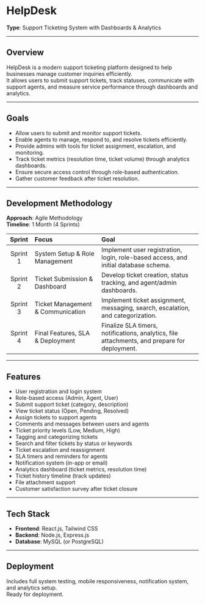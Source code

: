 # HelpDesk  
**Type**: Support Ticketing System with Dashboards & Analytics

---

## Overview
HelpDesk is a modern support ticketing platform designed to help businesses manage customer inquiries efficiently.  
It allows users to submit support tickets, track statuses, communicate with support agents, and measure service performance through dashboards and analytics.

---

## Goals
- Allow users to submit and monitor support tickets.
- Enable agents to manage, respond to, and resolve tickets efficiently.
- Provide admins with tools for ticket assignment, escalation, and monitoring.
- Track ticket metrics (resolution time, ticket volume) through analytics dashboards.
- Ensure secure access control through role-based authentication.
- Gather customer feedback after ticket resolution.

---

## Development Methodology
**Approach**: Agile Methodology  
**Timeline**: 1 Month (4 Sprints)

| Sprint | Focus | Goal |
|:------:|:------|:-----|
| Sprint 1 | System Setup & Role Management | Implement user registration, login, role-based access, and initial database schema. |
| Sprint 2 | Ticket Submission & Dashboard | Develop ticket creation, status tracking, and agent/admin dashboards. |
| Sprint 3 | Ticket Management & Communication | Implement ticket assignment, messaging, search, escalation, and categorization. |
| Sprint 4 | Final Features, SLA & Deployment | Finalize SLA timers, notifications, analytics, file attachments, and prepare for deployment. |

---

## Features
- User registration and login system
- Role-based access (Admin, Agent, User)
- Submit support ticket (category, description)
- View ticket status (Open, Pending, Resolved)
- Assign tickets to support agents
- Comments and messages between users and agents
- Ticket priority levels (Low, Medium, High)
- Tagging and categorizing tickets
- Search and filter tickets by status or keywords
- Ticket escalation and reassignment
- SLA timers and reminders for agents
- Notification system (in-app or email)
- Analytics dashboard (ticket metrics, resolution time)
- Ticket history timeline (track updates)
- File attachment support
- Customer satisfaction survey after ticket closure

---

## Tech Stack
- **Frontend**: React.js, Tailwind CSS
- **Backend**: Node.js, Express.js
- **Database**: MySQL (or PostgreSQL)

---

## Deployment
Includes full system testing, mobile responsiveness, notification system, and analytics setup.  
Ready for deployment. 
